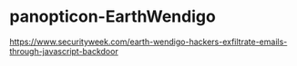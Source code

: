 # panopticon-EarthWendigo

https://www.securityweek.com/earth-wendigo-hackers-exfiltrate-emails-through-javascript-backdoor
